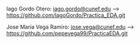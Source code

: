 
Iago Gordo Otero: iago.gordo@cunef.edu --> https://github.com/IagoGordo/Practica_EDA.git

Jose María Vega Ramiro: jose.vega@cunef.edu --> https://github.com/pepevega99/PracticaEDA.git